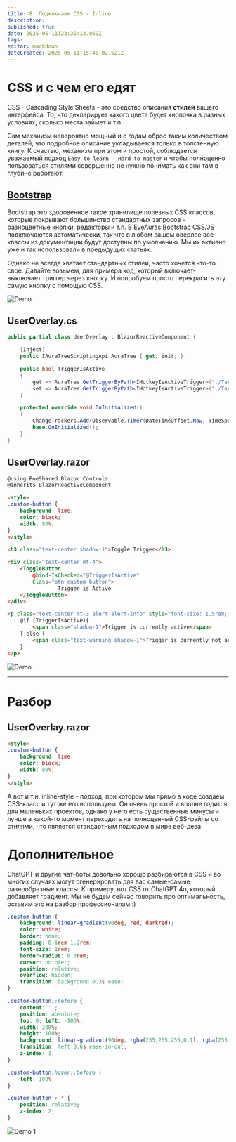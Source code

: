 ```yaml
---
title: 8. Подключаем CSS - Inline
description: 
published: true
date: 2025-05-11T23:35:13.069Z
tags: 
editor: markdown
dateCreated: 2025-05-11T15:48:02.521Z
---
```


# CSS и с чем его едят
CSS - Cascading Style Sheets - это средство описания **стилей** вашего интерфейса. То, что декларирует какого цвета будет кнопочка в разных условиях, сколько места займет и т.п. 

Сам механизм невероятно мощный и с годам оброс таким количеством деталей, что подробное описание укладывается только в толстенную книгу. 
К счастью, механизм при этом и простой, соблюдается уважаемый подход `Easy to learn - Hard to master` и чтобы полноценно пользоваться стилями совершенно не нужно понимать как они там в глубине работают. 

## [Bootstrap](https://getbootstrap.com/docs/5.3/getting-started/introduction/)
Bootstrap это здоровенное такое хранилище полезных CSS классов, которые покрывают большинство стандартных запросов - разноцветные кнопки, редакторы и т.п.
В EyeAuras Bootstrap CSS/JS подключаются автоматически, так что в любом вашем оверлее все классы из документации будут доступны по умолчанию.
Мы их активно уже и так использовали в предыдущих статьях. 

Однако не всегда хватает стандартных стилей, часто хочется что-то свое.
Давайте возьмем, для примера код, который включает-выключает триггер через кнопку.
И попробуем просто перекрасить эту самую кнопку с помощью CSS.

![Demo](https://s3.eyeauras.net/media/2025/05/3UAeooHWHD.png)

## UserOverlay.cs
```csharp
public partial class UserOverlay : BlazorReactiveComponent {

    [Inject]
    public IAuraTreeScriptingApi AuraTree { get; init; }

    public bool TriggerIsActive
    {
        get => AuraTree.GetTriggerByPath<IHotkeyIsActiveTrigger>("./TargetAura").TriggerValue ?? false;
        set => AuraTree.GetTriggerByPath<IHotkeyIsActiveTrigger>("./TargetAura").TriggerValue = value;
    }

    protected override void OnInitialized()
    {
        ChangeTrackers.Add(Observable.Timer(DateTimeOffset.Now, TimeSpan.FromSeconds(1)));
        base.OnInitialized();
    }
}
```

## UserOverlay.razor
```html
@using PoeShared.Blazor.Controls
@inherits BlazorReactiveComponent

<style>
.custom-button {
    background: lime;
    color: black;
    width: 80%;
}
</style>

<h3 class="text-center shadow-1">Toggle Trigger</h3>

<div class="text-center mt-4">
    <ToggleButton 
        @bind-IsChecked="@TriggerIsActive" 
        Class="btn custom-button">
                Trigger is Active
    </ToggleButton>
</div>

<p class="text-center mt-3 alert alert-info" style="font-size: 1.5rem;">
    @if (TriggerIsActive){
        <span class="shadow-1">Trigger is currently active</span>
    } else {
        <span class="text-warning shadow-1">Trigger is currently not active</span>
    }
</p>
```

![Demo](https://s3.eyeauras.net/media/2025/05/NVIDIA_Overlay_WPu1ZGwKwS.gif)

---

# Разбор

## UserOverlay.razor 
```html
<style>
.custom-button {
    background: lime;
    color: black;
    width: 80%;
}
</style>
```
А вот и т.н. inline-style - подход, при котором мы прямо в коде создаем CSS-класс и тут же его используем.
Он очень простой и вполне годится для маленьких проектов, однако у него есть существенные минусы и лучше в какой-то момент переходить на полноценный CSS-файлы со стилями, что является стандартным подходом в мире веб-дева.

# Дополнительное
ChatGPT и другие чат-боты довольно хорошо разбираются в CSS и во многих случаях могут сгенерировать для вас самые-самые разнообразные классы. 
К примеру, вот CSS от ChatGPT 4o, который добавляет градиент. Мы не будем сейчас говорить про оптимальность, оставим это на разбор профессионалам :) 
```css
.custom-button {
    background: linear-gradient(90deg, red, darkred);
    color: white;
    border: none;
    padding: 0.6rem 1.2rem;
    font-size: 1rem;
    border-radius: 0.3rem;
    cursor: pointer;
    position: relative;
    overflow: hidden;
    transition: background 0.3s ease;
}

.custom-button::before {
    content: '';
    position: absolute;
    top: 0; left: -100%;
    width: 200%;
    height: 100%;
    background: linear-gradient(90deg, rgba(255,255,255,0.1), rgba(255,255,255,0.4), rgba(255,255,255,0.1));
    transition: left 0.6s ease-in-out;
    z-index: 1;
}

.custom-button:hover::before {
    left: 100%;
}

.custom-button > * {
    position: relative;
    z-index: 2;
}
```
![Demo 1](https://s3.eyeauras.net/media/2025/05/J0g2tAOpQa.gif)
